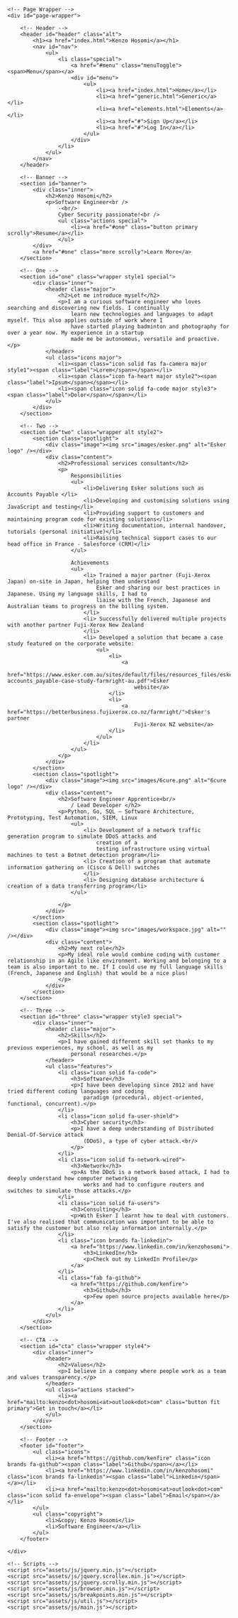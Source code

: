 <html>

<head>
	<title>Spectral by HTML5 UP</title>
	<meta charset="utf-8" />
	<meta name="viewport" content="width=device-width, initial-scale=1, user-scalable=no" />
	<link rel="stylesheet" href="assets/css/main.css" />
	<noscript>
		<link rel="stylesheet" href="assets/css/noscript.css" /></noscript>
</head>

<body class="landing is-preload">

	<!-- Page Wrapper -->
	<div id="page-wrapper">

		<!-- Header -->
		<header id="header" class="alt">
			<h1><a href="index.html">Kenzo Hosomi</a></h1>
			<nav id="nav">
				<ul>
					<li class="special">
						<a href="#menu" class="menuToggle"><span>Menu</span></a>
						<div id="menu">
							<ul>
								<li><a href="index.html">Home</a></li>
								<li><a href="generic.html">Generic</a></li>
								<li><a href="elements.html">Elements</a></li>
								<li><a href="#">Sign Up</a></li>
								<li><a href="#">Log In</a></li>
							</ul>
						</div>
					</li>
				</ul>
			</nav>
		</header>

		<!-- Banner -->
		<section id="banner">
			<div class="inner">
				<h2>Kenzo Hosomi</h2>
				<p>Software Engineer<br />
					-<br/>
					Cyber Security passionate!<br />
					<ul class="actions special">
						<li><a href="#one" class="button primary scrolly">Resume</a></li>
					</ul>
			</div>
			<a href="#one" class="more scrolly">Learn More</a>
		</section>

		<!-- One -->
		<section id="one" class="wrapper style1 special">
			<div class="inner">
				<header class="major">
					<h2>Let me introduce myself</h2>
					<p>I am a curious software engineer who loves searching and discovering new fields. I continually
						learn new technologies and languages to adapt myself. This also applies outside of work where I
						have started playing badminton and photography for over a year now. My experience in a startup
						made me be autonomous, versatile and proactive.</p>
				</header>
				<ul class="icons major">
					<li><span class="icon solid fas fa-camera major style1"><span class="label">Lorem</span></span></li>
					<li><span class="icon fa-heart major style2"><span class="label">Ipsum</span></span></li>
					<li><span class="icon solid fa-code major style3"><span class="label">Dolor</span></span></li>
				</ul>
			</div>
		</section>

		<!-- Two -->
		<section id="two" class="wrapper alt style2">
			<section class="spotlight">
				<div class="image"><img src="images/esker.png" alt="Esker logo" /></div>
				<div class="content">
					<h2>Professional services consultant</h2>
					<p>
						Responsibilities
						<ul>
							<li>Delivering Esker solutions such as Accounts Payable </li>
							<li>Developing and customising solutions using JavaScript and testing</li>
							<li>Providing support to customers and maintaining program code for existing solutions</li>
							<li>Writing documentation, internal handover, tutorials (personal initiative)</li>
							<li>Raising technical support cases to our head office in France - Salesforce (CRM)</li>
						</ul>

						Achievements
						<ul>
							<li> Trained a major partner (Fuji-Xerox Japan) on-site in Japan, helping them understand
								Esker and sharing our best practices in Japanese. Using my language skills, I had to
								liaise with the French, Japanese and Australian teams to progress on the billing system.
							</li>
							<li> Successfully delivered multiple projects with another partner Fuji-Xerox New Zealand
							</li>
							<li> Developed a solution that became a case study featured on the corporate website:
								<ul>
									<li>
										<a
											href="https://www.esker.com.au/sites/default/files/resources_files/esker-accounts_payable-case-study-farmright-au.pdf">Esker
											website</a>
									</li>
									<li>
										<a href="https://betterbusiness.fujixerox.co.nz/farmright/">Esker's partner
											Fuji-Xerox NZ website</a>
									</li>
								</ul>
							</li>
						</ul>
					</p>
				</div>
			</section>
			<section class="spotlight">
				<div class="image"><img src="images/6cure.png" alt="6cure logo" /></div>
				<div class="content">
					<h2>Software Engineer Apprentice<br/>
						/ Lead Developer </h2>
					<p>Python, Go, SQL – Software Architecture, Prototyping, Test Automation, SIEM, Linux
						<ul>
							<li> Development of a network traffic generation program to simulate DDoS attacks and
								creation of a
								testing infrastructure using virtual machines to test a Botnet detection program</li>
							<li> Creation of a program that automate information gathering on (Cisco & Dell) switches
							</li>
							<li> Designing database architecture & creation of a data transferring program</li>
						</ul>

					</p>
				</div>
			</section>
			<section class="spotlight">
				<div class="image"><img src="images/workspace.jpg" alt="" /></div>
				<div class="content">
					<h2>My next role</h2>
					<p>My ideal role would combine coding with customer relationship in an Agile like environment. Working and belonging to a team is also important to me. If I could use my full language skills (French, Japanese and English) that would be a nice plus!
					</p>
				</div>
			</section>
		</section>

		<!-- Three -->
		<section id="three" class="wrapper style3 special">
			<div class="inner">
				<header class="major">
					<h2>Skills</h2>
					<p>I have gained different skill set thanks to my previous experiences, my school, as well as my
						personal researches.</p>
				</header>
				<ul class="features">
					<li class="icon solid fa-code">
						<h3>Software</h3>
						<p>I have been developing since 2012 and have tried different coding languages and coding
							paradigm (procedural, object-oriented, functional, concurrent).</p>
					</li>
					<li class="icon solid fa-user-shield">
						<h3>Cyber security</h3>
						<p>I have a deep understanding of Distributed Denial-Of-Service attack
							(DDoS), a type of cyber attack.<br/>
						</p>
					</li>
					<li class="icon solid fa-network-wired">
						<h3>Network</h3>
						<p>As the DDoS is a network based attack, I had to deeply understand how computer networking
							works and had to configure routers and switches to simulate those attacks.</p>
					</li>
					<li class="icon solid fa-users">
						<h3>Consulting</h3>
						<p>With Esker I learnt how to deal with customers. I've also realised that communication was important to be able to satisfy the customer but also relay information internally.</p>
					</li>
					<li class="icon brands fa-linkedin">
						<a href="https://www.linkedin.com/in/kenzohosomi">
							<h3>LinkedIn</h3>
							<p>Check out my LinkedIn Profile</p>
						</a>
					</li>
					<li class="fab fa-github">
						<a href="https://github.com/kenfire">
							<h3>Github</h3>
							<p>Few open source projects available here</p>
						</a>
					</li>
				</ul>
			</div>
		</section>

		<!-- CTA -->
		<section id="cta" class="wrapper style4">
			<div class="inner">
				<header>
					<h2>Values</h2>
					<p>I believe in a company where people work as a team and values transparency.</p>
				</header>
				<ul class="actions stacked">
					<li><a href="mailto:kenzo<dot>hosomi<at>outlook<dot>com" class="button fit primary">Get in touch</a></li>
				</ul>
			</div>
		</section>

		<!-- Footer -->
		<footer id="footer">
			<ul class="icons">
				<li><a href="https://github.com/kenfire" class="icon brands fa-github"><span class="label">Github</span></a></li>
				<li><a href="https://www.linkedin.com/in/kenzohosomi" class="icon brands fa-linkedin"><span class="label">Linkedin</span></a></li>
				<li><a href="mailto:kenzo<dot>hosomi<at>outlook<dot>com" class="icon solid fa-envelope"><span class="label">Email</span></a></li>
			</ul>
			<ul class="copyright">
				<li>&copy; Kenzo Hosomi</li>
				<li>Software Engineer</a></li>
			</ul>
		</footer>

	</div>

	<!-- Scripts -->
	<script src="assets/js/jquery.min.js"></script>
	<script src="assets/js/jquery.scrollex.min.js"></script>
	<script src="assets/js/jquery.scrolly.min.js"></script>
	<script src="assets/js/browser.min.js"></script>
	<script src="assets/js/breakpoints.min.js"></script>
	<script src="assets/js/util.js"></script>
	<script src="assets/js/main.js"></script>

</body>

</html>

